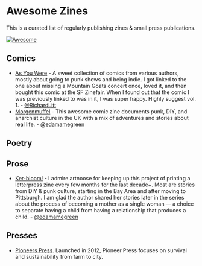 # Awesome Zines

This is a curated list of regularly publishing zines &amp; small press publications.

[![Awesome](https://cdn.rawgit.com/sindresorhus/awesome/d7305f38d29fed78fa85652e3a63e154dd8e8829/media/badge.svg)](https://github.com/sindresorhus/awesome)

## Comics

- [As You Were](http://microcosmpublishing.com/catalog/zines/4710/) - A sweet collection of comics from various authors, mostly about going to punk shows and being indie. I got linked to the one about missing a Mountain Goats concert once, loved it, and then bought this comic at the SF Zinefair. When I found out that the comic I was previously linked to was in it, I was super happy. Highly suggest vol. 1. - [@RichardLitt](https://github.com/RichardLitt)
- [Morgenmuffel](http://zinewiki.com/Morgenmuffel) -  This awesome comic zine documents punk, DIY, and anarchist culture in the UK with a mix of adventures and stories about real life. - [@edamamegreen](https://github.com/edamamegreen)

## Poetry

## Prose

- [Ker-bloom!](http://www.booklyn.org/artists/%3Ch2%3EKaren%20Switzer,%20Artnoose%20and%20Kerbloom!,%20Pittsburg,%20PA%3C/h2%3E.php) - I admire artnoose for keeping up this project of printing a letterpress zine every few months for the last decade+. Most are stories from DIY & punk culture, starting in the Bay Area and after moving to Pittsburgh. I am glad the author shared her stories later in the series about the process of becoming a mother as a single woman — a choice to separate having a child from having a relationship that produces a child. - [@edamamegreen](https://github.com/edamamegreen)

## Presses

* [Pioneers Press](http://pioneerspress.com/). Launched in 2012, Pioneer Press focuses on survival and sustainability from farm to city.
